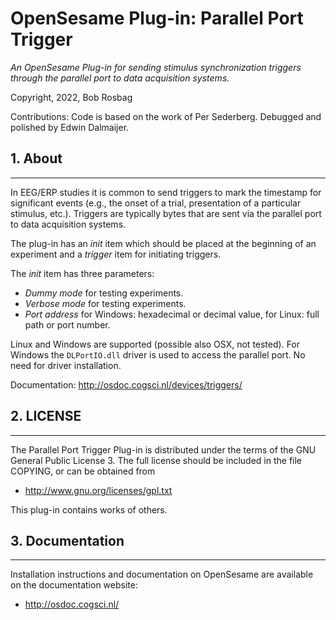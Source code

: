 OpenSesame Plug-in: Parallel Port Trigger
==========

*An OpenSesame Plug-in for sending stimulus synchronization triggers through the parallel port to data acquisition systems.*  

Copyright, 2022, Bob Rosbag  

Contributions: Code is based on the work of Per Sederberg. Debugged and polished by Edwin Dalmaijer.


## 1. About
--------

In EEG/ERP studies it is common to send triggers to mark the timestamp for significant events (e.g., the onset of a trial, presentation of a particular stimulus, etc.). Triggers are typically bytes that are sent via the parallel port to data acquisition systems.

The plug-in has an *init* item which should be placed at the beginning of an experiment and a *trigger* item for initiating triggers.

The *init* item has three parameters:
- *Dummy mode* for testing experiments.
- *Verbose mode* for testing experiments.
- *Port address* for Windows: hexadecimal or decimal value, for Linux: full path or port number.

Linux and Windows are supported (possible also OSX, not tested). For Windows the `DLPortIO.dll` driver is used to access the parallel port. No need for driver installation.


Documentation: <http://osdoc.cogsci.nl/devices/triggers/>


## 2. LICENSE
----------

The Parallel Port Trigger Plug-in is distributed under the terms of the GNU General Public License 3.
The full license should be included in the file COPYING, or can be obtained from

- <http://www.gnu.org/licenses/gpl.txt>

This plug-in contains works of others.


## 3. Documentation
----------------

Installation instructions and documentation on OpenSesame are available on the documentation website:

- <http://osdoc.cogsci.nl/>
